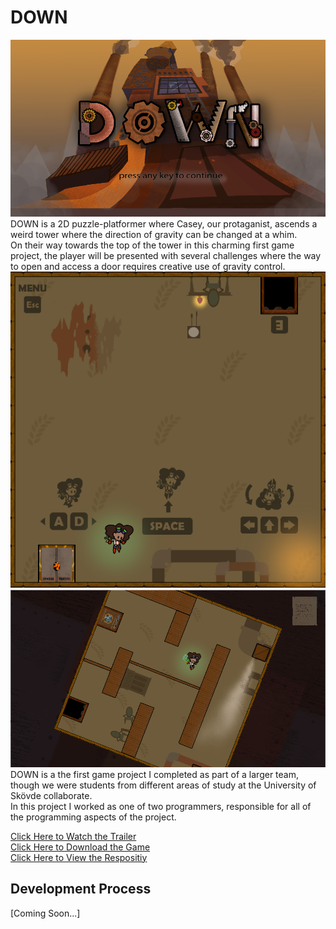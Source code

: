 # DOWN
<img src="images/DOWN_1.png?raw=true"/>
DOWN is a 2D puzzle-platformer where Casey, our protaganist, ascends a weird tower where the direction of gravity can be changed at a whim.<br>
On their way towards the top of the tower in this charming first game project, the player will be presented with several challenges where the way to open and access a door requires creative use of gravity control.
<br>
<img src="images/DOWN_2.png?raw=true"/>
<img src="images/DOWN_3.png?raw=true"/>
<br>
DOWN is a the first game project I completed as part of a larger team, though we were students from different areas of study at the University of Skövde collaborate.<br>
In this project I worked as one of two programmers, responsible for all of the programming aspects of the project.

[Click Here to Watch the Trailer](https://drive.google.com/file/d/1zki7kvMJ9mQfKTBASoiMq_2EsmbdPe-I/view?usp=sharing)<br>
[Click Here to Download the Game](https://drive.google.com/file/d/1V7ngUk-L0xeTcyrCg0qIF14bSrtISk1i/view?usp=sharing)<br>
[Click Here to View the Respositiy](https://github.com/DrakirL/DSU18-Spelprojekt-1)

## Development Process
[Coming Soon...]